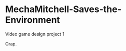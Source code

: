 MechaMitchell-Saves-the-Environment
===================================

Video game design project 1

Crap.

